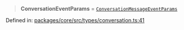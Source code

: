 > **ConversationEventParams** = [`ConversationMessageEventParams`](../interfaces/ConversationMessageEventParams.md)

Defined in: [packages/core/src/types/conversation.ts:41](https://github.com/signalwire/signalwire-js/blob/52fa77b6c8db68f4c99b30b3776f45a4309e15bf/packages/core/src/types/conversation.ts#L41)
